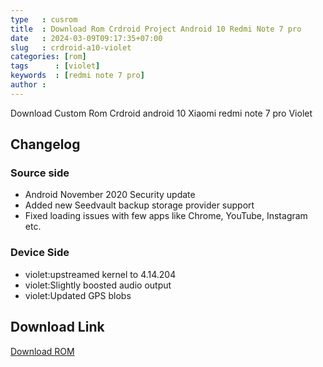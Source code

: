 ```yaml
---
type   : cusrom
title  : Download Rom Crdroid Project Android 10 Redmi Note 7 pro
date   : 2024-03-09T09:17:35+07:00
slug   : crdroid-a10-violet
categories: [rom]
tags      : [violet]
keywords  : [redmi note 7 pro]
author : 
---
```


Download Custom Rom Crdroid android 10 Xiaomi redmi note 7 pro Violet

## Changelog
### Source side
- Android November 2020 Security update
- Added new Seedvault backup storage provider support
- Fixed loading issues with few apps like Chrome, YouTube, Instagram etc.
### Device Side
- violet:upstreamed kernel to 4.14.204
- violet:Slightly boosted audio output
- violet:Updated GPS blobs

## Download Link
[Download ROM](https://sourceforge.net/projects/crdroid/files/violet/6.x/crDroidAndroid-10.0-20201110-violet-v6.12.zip/download)

